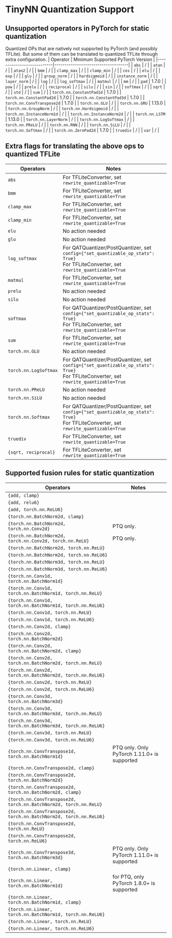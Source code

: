 <!-- Generated by scripts/gen_quantized_docs.py. DO NOT EDIT!!! -->
# TinyNN Quantization Support
## Unsupported operators in PyTorch for static quantization
Quantized OPs that are natively not supported by PyTorch (and possibly TFLite). But some of them can be translated to quantized TFLite through extra configuration.
| Operator                  | Minimum Supported PyTorch Version  |
|---------------------------|------------------------------------|
| `abs` | / |
| `atan` | / |
| `atan2` | / |
| `bmm` | / |
| `clamp_max` | / |
| `clamp_min` | / |
| `cos` | / |
| `elu` | / |
| `exp` | / |
| `glu` | / |
| `group_norm` | / |
| `hardsigmoid` | / |
| `instance_norm` | / |
| `layer_norm` | / |
| `log` | / |
| `log_softmax` | / |
| `matmul` | / |
| `mm` | / |
| `pad` | 1.7.0 |
| `pow` | / |
| `prelu` | / |
| `reciprocal` | / |
| `silu` | / |
| `sin` | / |
| `softmax` | / |
| `sqrt` | / |
| `std` | / |
| `sum` | / |
| `torch.nn.ConstantPad1d` | 1.7.0 |
| `torch.nn.ConstantPad2d` | 1.7.0 |
| `torch.nn.ConstantPad3d` | 1.7.0 |
| `torch.nn.ConvTranspose2d` | 1.7.0 |
| `torch.nn.GLU` | / |
| `torch.nn.GRU` | 1.13.0 |
| `torch.nn.GroupNorm` | / |
| `torch.nn.Hardsigmoid` | / |
| `torch.nn.InstanceNorm1d` | / |
| `torch.nn.InstanceNorm2d` | / |
| `torch.nn.LSTM` | 1.13.0 |
| `torch.nn.LayerNorm` | / |
| `torch.nn.LogSoftmax` | / |
| `torch.nn.PReLU` | / |
| `torch.nn.RNN` | / |
| `torch.nn.SiLU` | / |
| `torch.nn.Softmax` | / |
| `torch.nn.ZeroPad2d` | 1.7.0 |
| `truediv` | / |
| `var` | / |
## Extra flags for translating the above ops to quantized TFLite
| Operators                  | Notes  |
|----------------------------|--------|
| `abs` | For TFLiteConverter, set `rewrite_quantizable=True` |
| `bmm` | For TFLiteConverter, set `rewrite_quantizable=True` |
| `clamp_max` | For TFLiteConverter, set `rewrite_quantizable=True` |
| `clamp_min` | For TFLiteConverter, set `rewrite_quantizable=True` |
| `elu` | No action needed |
| `glu` | No action needed |
| `log_softmax` | For QATQuantizer/PostQuantizer, set `config={"set_quantizable_op_stats": True}`<br>For TFLiteConverter, set `rewrite_quantizable=True` |
| `matmul` | For TFLiteConverter, set `rewrite_quantizable=True` |
| `prelu` | No action needed |
| `silu` | No action needed |
| `softmax` | For QATQuantizer/PostQuantizer, set `config={"set_quantizable_op_stats": True}`<br>For TFLiteConverter, set `rewrite_quantizable=True` |
| `sum` | For TFLiteConverter, set `rewrite_quantizable=True` |
| `torch.nn.GLU` | No action needed |
| `torch.nn.LogSoftmax` | For QATQuantizer/PostQuantizer, set `config={"set_quantizable_op_stats": True}`<br>For TFLiteConverter, set `rewrite_quantizable=True` |
| `torch.nn.PReLU` | No action needed |
| `torch.nn.SiLU` | No action needed |
| `torch.nn.Softmax` | For QATQuantizer/PostQuantizer, set `config={"set_quantizable_op_stats": True}`<br>For TFLiteConverter, set `rewrite_quantizable=True` |
| `truediv` | For TFLiteConverter, set `rewrite_quantizable=True` |
| `{sqrt, reciprocal}` | For TFLiteConverter, set `rewrite_quantizable=True` |
## Supported fusion rules for static quantization
| Operators                  | Notes  |
|----------------------------|--------|
| `{add, clamp}` |  |
| `{add, relu6}` |  |
| `{add, torch.nn.ReLU6}` |  |
| `{torch.nn.BatchNorm2d, clamp}` |  |
| `{torch.nn.BatchNorm2d, torch.nn.Conv2d}` | PTQ only. |
| `{torch.nn.BatchNorm2d, torch.nn.Conv2d, torch.nn.ReLU}` | PTQ only. |
| `{torch.nn.BatchNorm2d, torch.nn.ReLU}` |  |
| `{torch.nn.BatchNorm2d, torch.nn.ReLU6}` |  |
| `{torch.nn.BatchNorm3d, torch.nn.ReLU}` |  |
| `{torch.nn.BatchNorm3d, torch.nn.ReLU6}` |  |
| `{torch.nn.Conv1d, torch.nn.BatchNorm1d}` |  |
| `{torch.nn.Conv1d, torch.nn.BatchNorm1d, torch.nn.ReLU}` |  |
| `{torch.nn.Conv1d, torch.nn.BatchNorm1d, torch.nn.ReLU6}` |  |
| `{torch.nn.Conv1d, torch.nn.ReLU}` |  |
| `{torch.nn.Conv1d, torch.nn.ReLU6}` |  |
| `{torch.nn.Conv2d, clamp}` |  |
| `{torch.nn.Conv2d, torch.nn.BatchNorm2d}` |  |
| `{torch.nn.Conv2d, torch.nn.BatchNorm2d, clamp}` |  |
| `{torch.nn.Conv2d, torch.nn.BatchNorm2d, torch.nn.ReLU}` |  |
| `{torch.nn.Conv2d, torch.nn.BatchNorm2d, torch.nn.ReLU6}` |  |
| `{torch.nn.Conv2d, torch.nn.ReLU}` |  |
| `{torch.nn.Conv2d, torch.nn.ReLU6}` |  |
| `{torch.nn.Conv3d, torch.nn.BatchNorm3d}` |  |
| `{torch.nn.Conv3d, torch.nn.BatchNorm3d, torch.nn.ReLU}` |  |
| `{torch.nn.Conv3d, torch.nn.BatchNorm3d, torch.nn.ReLU6}` |  |
| `{torch.nn.Conv3d, torch.nn.ReLU}` |  |
| `{torch.nn.Conv3d, torch.nn.ReLU6}` |  |
| `{torch.nn.ConvTranspose1d, torch.nn.BatchNorm1d}` | PTQ only. Only PyTorch 1.11.0+ is supported |
| `{torch.nn.ConvTranspose2d, clamp}` |  |
| `{torch.nn.ConvTranspose2d, torch.nn.BatchNorm2d}` |  |
| `{torch.nn.ConvTranspose2d, torch.nn.BatchNorm2d, clamp}` |  |
| `{torch.nn.ConvTranspose2d, torch.nn.BatchNorm2d, torch.nn.ReLU}` |  |
| `{torch.nn.ConvTranspose2d, torch.nn.BatchNorm2d, torch.nn.ReLU6}` |  |
| `{torch.nn.ConvTranspose2d, torch.nn.ReLU}` |  |
| `{torch.nn.ConvTranspose2d, torch.nn.ReLU6}` |  |
| `{torch.nn.ConvTranspose3d, torch.nn.BatchNorm3d}` | PTQ only. Only PyTorch 1.11.0+ is supported |
| `{torch.nn.Linear, clamp}` |  |
| `{torch.nn.Linear, torch.nn.BatchNorm1d}` | for PTQ, only PyTorch 1.8.0+ is supported |
| `{torch.nn.Linear, torch.nn.BatchNorm1d, clamp}` |  |
| `{torch.nn.Linear, torch.nn.BatchNorm1d, torch.nn.ReLU6}` |  |
| `{torch.nn.Linear, torch.nn.ReLU}` |  |
| `{torch.nn.Linear, torch.nn.ReLU6}` |  |
